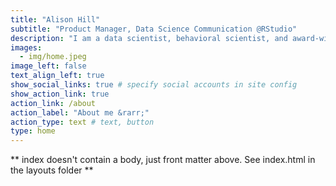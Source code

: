 ```yaml
---
title: "Alison Hill"
subtitle: "Product Manager, Data Science Communication @RStudio"
description: "I am a data scientist, behavioral scientist, and award-winning educator. I work on products to make data science communication easier, prettier, and more delightful. I love teaching, and I've led advanced workshops on literate programming and machine learning at conferences like `rstudio::conf`, R / Medicine, and R in Pharma. I am a co-developer of the `palmerpenguins`, `distill`, and `blogdown` R packages, as well an author and international keynote speaker."
images:
  - img/home.jpeg
image_left: false
text_align_left: true
show_social_links: true # specify social accounts in site config
show_action_link: true
action_link: /about
action_label: "About me &rarr;"
action_type: text # text, button
type: home
---
```


** index doesn't contain a body, just front matter above.
See index.html in the layouts folder **
